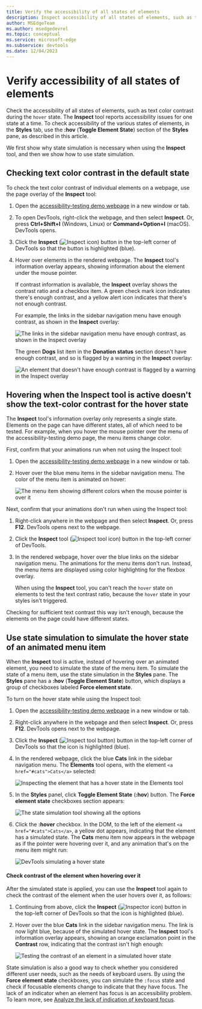 ```yaml
---
title: Verify the accessibility of all states of elements
description: Inspect accessibility of all states of elements, such as text contrast during the hover state, in the Styles pane using Toggle Element State.
author: MSEdgeTeam
ms.author: msedgedevrel
ms.topic: conceptual
ms.service: microsoft-edge
ms.subservice: devtools
ms.date: 12/04/2023
---
```

# Verify accessibility of all states of elements

<!-- 5. STYLES: TOGGLE STATE -->

Check the accessibility of all states of elements, such as text color contrast during the `hover` state.  The **Inspect** tool reports accessibility issues for one state at a time.  To check accessibility of the various states of elements, in the **Styles** tab, use the **:hov** (**Toggle Element State**) section of the **Styles** pane, as described in this article.

We first show why state simulation is necessary when using the **Inspect** tool, and then we show how to use state simulation.


<!-- ====================================================================== -->
## Checking text color contrast in the default state

<!-- Inspect tool: information overlay: Accessibility section: Contrast row -->

To check the text color contrast of individual elements on a webpage, use the page overlay of the **Inspect** tool:

1. Open the [accessibility-testing demo webpage](https://microsoftedge.github.io/Demos/devtools-a11y-testing/) in a new window or tab.

1. To open DevTools, right-click the webpage, and then select **Inspect**.  Or, press **Ctrl+Shift+I** (Windows, Linux) or **Command+Option+I** (macOS).  DevTools opens.

1. Click the **Inspect** (![Inspect icon](./test-inspect-states-images/inspect-tool-icon-light-theme.png)) button in the top-left corner of DevTools so that the button is highlighted (blue).

1. Hover over elements in the rendered webpage.  The **Inspect** tool's information overlay appears, showing information about the element under the mouse pointer.

   If contrast information is available, the **Inspect** overlay shows the contrast ratio and a checkbox item.  A green check mark icon indicates there's enough contrast, and a yellow alert icon indicates that there's not enough contrast.

   For example, the links in the sidebar navigation menu have enough contrast, as shown in the **Inspect** overlay:

   ![The links in the sidebar navigation menu have enough contrast, as shown in the Inspect overlay](./test-inspect-states-images/enough-contrast.png)

   The green **Dogs** list item in the **Donation status** section doesn't have enough contrast, and so is flagged by a warning in the **Inspect** overlay:

   ![An element that doesn't have enough contrast is flagged by a warning in the Inspect overlay](./test-inspect-states-images/not-enough-contrast.png)


<!-- ====================================================================== -->
## Hovering when the Inspect tool is active doesn't show the text-color contrast for the hover state

The **Inspect** tool's information overlay only represents a single state.  Elements on the page can have different states, all of which need to be tested.  For example, when you hover the mouse pointer over the menu of the accessibility-testing demo page, the menu items change color.

First, confirm that your animations run when not using the Inspect tool:

1. Open the [accessibility-testing demo webpage](https://microsoftedge.github.io/Demos/devtools-a11y-testing/) in a new window or tab.

1. Hover over the blue menu items in the sidebar navigation menu.  The color of the menu item is animated on hover:

   ![The menu item showing different colors when the mouse pointer is over it](./test-inspect-states-images/hover.png)

Next, confirm that your animations don't run when using the Inspect tool:

1. Right-click anywhere in the webpage and then select **Inspect**.  Or, press **F12**.  DevTools opens next to the webpage.

1. Click the **Inspect** tool (![Inspect tool icon](./test-inspect-states-images/inspect-tool-icon-light-theme.png)) button in the top-left corner of DevTools.

1. In the rendered webpage, hover over the blue links on the sidebar navigation menu.  The animations for the menu items don't run.  Instead, the menu items are displayed using color highlighting for the flexbox overlay.

   When using the **Inspect** tool, you can't reach the `hover` state on elements to test the text contrast ratio, because the `hover` state in your styles isn't triggered.

Checking for sufficient text contrast this way isn't enough, because the elements on the page could have different states.


<!-- ====================================================================== -->
## Use state simulation to simulate the hover state of an animated menu item

<!-- Elements tool: Styles pane: "Toggle Element State" icon tooltip; displays "Force element state" section -->

When the **Inspect** tool is active, instead of hovering over an animated element, you need to simulate the state of the menu item.  To simulate the state of a menu item, use the state simulation in the **Styles** pane.  The **Styles** pane has a **:hov** (**Toggle Element State**) button, which displays a group of checkboxes labeled **Force element state**.

To turn on the hover state while using the Inspect tool:

1. Open the [accessibility-testing demo webpage](https://microsoftedge.github.io/Demos/devtools-a11y-testing/) in a new window or tab.

1. Right-click anywhere in the webpage and then select **Inspect**.  Or, press **F12**.  DevTools opens next to the webpage.

1. Click the **Inspect** (![Inspect tool button](./test-inspect-states-images/inspect-tool-icon-light-theme.png)) button in the top-left corner of DevTools so that the icon is highlighted (blue).

1. In the rendered webpage, click the blue **Cats** link in the sidebar navigation menu.  The **Elements** tool opens, with the element `<a href="#cats">Cats</a>` selected:

   ![Inspecting the element that has a hover state in the Elements tool](./test-inspect-states-images/inspecting-link-to-hover.png)

1. In the **Styles** panel, click **Toggle Element State** (**:hov**) button.  The **Force element state** checkboxes section appears:

   ![The state simulation tool showing all the options](./test-inspect-states-images/state-simulation.png)

1. Click the **:hover** checkbox.  In the DOM, to the left of the element `<a href="#cats">Cats</a>`, a yellow dot appears, indicating that the element has a simulated state.  The **Cats** menu item now appears in the webpage as if the pointer were hovering over it, and any animation that's on the menu item might run:

   ![DevTools simulating a hover state](./test-inspect-states-images/hover-simulated.png)


<!-- ------------------------------ -->
#### Check contrast of the element when hovering over it

After the simulated state is applied, you can use the **Inspect** tool again to check the contrast of the element when the user hovers over it, as follows:

1. Continuing from above, click the **Inspect** (![Inspector icon](./test-inspect-states-images/inspect-tool-icon-light-theme.png)) button in the top-left corner of DevTools so that the icon is highlighted (blue).

1. Hover over the blue **Cats** link in the sidebar navigation menu.  The link is now light blue, because of the simulated hover state.  The **Inspect** tool's information overlay appears, showing an orange exclamation point in the **Contrast** row, indicating that the contrast isn't high enough:

   ![Testing the contrast of an element in a simulated hover state](./test-inspect-states-images/hover-contrast-testing.png)

State simulation is also a good way to check whether you considered different user needs, such as the needs of keyboard users.  By using the **Force element state** checkboxes, you can simulate the `:focus` state and check if focusable elements change to indicate that they have focus.  The lack of an indicator when an element has focus is an accessibility problem.  To learn more, see [Analyze the lack of indication of keyboard focus](./test-analyze-no-focus-indicator.md).
